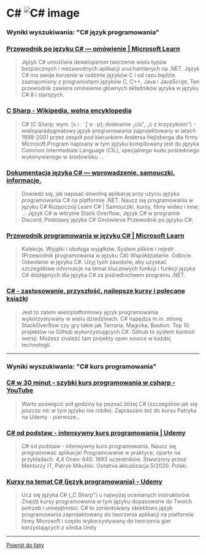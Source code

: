 # C# ![C# image](https://www.tiobe.com/wp-content/themes/tiobe/tiobe-index/images/C_.png)
 
### Wyniki wyszukiwania: "C# język programowania" 
 
### [Przewodnik po języku C# — omówienie | Microsoft Learn](https://learn.microsoft.com/pl-pl/dotnet/csharp/tour-of-csharp/) 
 
 > Język C# umożliwia deweloperom tworzenie wielu typów bezpiecznych i niezawodnych aplikacji uruchamianych na .NET. Język C# ma swoje korzenie w rodzinie języków C i od razu będzie zaznajomiony z programistami języków C, C++, Java i JavaScript. Ten przewodnik zawiera omówienie głównych składników języka w języku C# 8 i starszych.
 
 
 
 
### [C Sharp - Wikipedia, wolna encyklopedia](https://pl.wikipedia.org/wiki/C_Sharp) 
 
 > C# (C Sharp; wym. [s i ː ˈ ʃ ɑ ː p]; dosłownie „cis", „c z krzyżykiem") - wieloparadygmatowy język programowania zaprojektowany w latach 1998-2001 przez zespół pod kierunkiem Andersa Hejlsberga dla firmy Microsoft.Program napisany w tym języku kompilowany jest do języka Common Intermediate Language (CIL), specjalnego kodu pośredniego wykonywanego w środowisku ...
 
 
 
 
### [Dokumentacja języka C# — wprowadzenie, samouczki, informacje.](https://learn.microsoft.com/pl-pl/dotnet/csharp/) 
 
 > Dowiedz się, jak napisać dowolną aplikację przy użyciu języka programowania C# na platformie .NET. Naucz się programowania w języku C# Rozpocznij Learn C# | Samouczki, kursy, filmy wideo i inne; ... Język C# w witrynie Stack Overflow; Język C# w programie Discord; Podstawy języka C# Omówienie Przewodnik po języku C#;
 
 
 
 
### [Przewodnik programowania w języku C# | Microsoft Learn](https://learn.microsoft.com/pl-pl/dotnet/csharp/programming-guide/) 
 
 > Kolekcje. Wyjątki i obsługa wyjątków. System plików i rejestr (Przewodnik programowania w języku C#) Współdziałanie. Odbicie. Odwołanie w języku C#. Użyj tych zasobów, aby uzyskać szczegółowe informacje na temat kluczowych funkcji i funkcji języka C# dostępnych dla języka C# za pośrednictwem programu .NET.
 
 
 
 
### [C# - zastosowanie, przyszłość, najlepsze kursy i polecane książki](https://jaki-jezyk-programowania.pl/technologie/csharp/) 
 
 > Jest to zatem wieloplatformowy język programowania wykorzystywany w wielu dziedzinach. C# napędza m.in. stronę StackOverflow czy gry takie jak Terraria, Magicka, Bastion. Top 10 projektów na Github wykorzystujących C#. Github to system kontroli wersji. Możesz znaleźć tam projekty open source w każdej technologii.
 
 
 
 

 
---
 
### Wyniki wyszukiwania: "C# kurs programowania" 
 
### [C# w 30 minut - szybki kurs programowania w csharp - YouTube](https://www.youtube.com/watch?v=EQGgmJLVn48) 
 
 > Warto poświęcić pół godziny by poznać bliżej C# (szczególnie jak się jeszcze nic w tym języku nie robiło). Zapraszam też do kursu Patryka na Udemy - pierwsze...
 
 
 
 
### [C# od podstaw - intensywny kurs programowania | Udemy](https://www.udemy.com/course/kurs-c-sharp-od-podstaw/) 
 
 > C# od podstaw - intensywny kurs programowania. Naucz się programować aplikacje! Programowanie w praktyce, oparte na przykładach. 4,4 Ocen: 640. 1993 uczestników. Stworzony przez: Mentorzy IT, Patryk Mikulski. Ostatnia aktualizacja 5/2020. Polski.
 
 
 
 
### [Kursy na temat C# (język programowania) - Udemy](https://www.udemy.com/pl/topic/c-sharp/) 
 
 > Ucz się języka C# („C Sharp") u najwyżej ocenianych instruktorów. Znajdź kursy programowania w tym języku dopasowane do Twoich potrzeb i umiejętności. C# to zorientowany obiektowo język programowania zaprojektowany do tworzenia aplikacji na platformie firmy Microsoft i często wykorzystywany do tworzenia gier korzystających z silnika Unity
 
 
 
 

 
---
 
 [Powrót do listy](../top20.md)